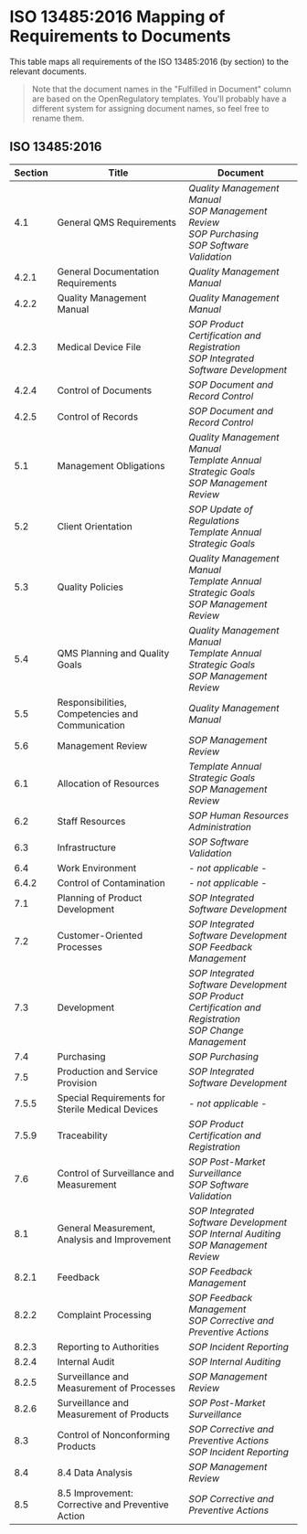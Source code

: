 # ISO 13485:2016 Mapping of Requirements to Documents

This table maps all requirements of the ISO 13485:2016 (by section) to the relevant documents.

> Note that the document names in the "Fulfilled in Document" column are based on the OpenRegulatory
> templates. You'll probably have a different system for assigning document names, so feel free to rename
> them.

## **ISO 13485:2016**

| Section | Title                                             | Document                                                                                                         |
|---------|---------------------------------------------------|------------------------------------------------------------------------------------------------------------------|
| 4.1     | General QMS Requirements                          | *Quality Management Manual*<br>*SOP Management Review*<br>*SOP Purchasing*<br>*SOP Software Validation*          |
| 4.2.1   | General Documentation Requirements                | *Quality Management Manual*                                                                                      |
| 4.2.2   | Quality Management Manual                         | *Quality Management Manual*                                                                                      |
| 4.2.3   | Medical Device File                               | *SOP Product Certification and Registration*<br>*SOP Integrated Software Development*                            |
| 4.2.4   | Control of Documents                              | *SOP Document and Record Control*                                                                                |
| 4.2.5   | Control of Records                                | *SOP Document and Record Control*                                                                                |
| 5.1     | Management Obligations                            | *Quality Management Manual*<br>*Template Annual Strategic Goals*<br>*SOP Management Review*                      |
| 5.2     | Client Orientation                                | *SOP Update of Regulations*<br>*Template Annual Strategic Goals*                                                 |
| 5.3     | Quality Policies                                  | *Quality Management Manual*<br>*Template Annual Strategic Goals*<br>*SOP Management Review*                      |
| 5.4     | QMS Planning and Quality Goals                    | *Quality Management Manual*<br>*Template Annual Strategic Goals*<br>*SOP Management Review*                      |
| 5.5     | Responsibilities, Competencies and Communication  | *Quality Management Manual*                                                                                      |
| 5.6     | Management Review                                 | *SOP Management Review*                                                                                          |
| 6.1     | Allocation of Resources                           | *Template Annual Strategic Goals*<br>*SOP Management Review*                                                     |
| 6.2     | Staff Resources                                   | *SOP Human Resources Administration*                                                                             |
| 6.3     | Infrastructure                                    | *SOP Software Validation*                                                                                        |
| 6.4     | Work Environment                                  | *\- not applicable \-*                                                                                           |
| 6.4.2   | Control of Contamination                          | *\- not applicable \-*                                                                                           |
| 7.1     | Planning of Product Development                   | *SOP Integrated Software Development*                                                                            |
| 7.2     | Customer-Oriented Processes                       | *SOP Integrated Software Development*<br>*SOP Feedback Management*                                               |
| 7.3     | Development                                       | *SOP Integrated Software Development*<br>*SOP Product Certification and Registration*<br>*SOP Change Management* |
| 7.4     | Purchasing                                        | *SOP Purchasing*                                                                                                 |
| 7.5     | Production and Service Provision                  | *SOP Integrated Software Development*                                                                            |
| 7.5.5   | Special Requirements for Sterile Medical Devices  | *\- not applicable \-*                                                                                           |
| 7.5.9   | Traceability                                      | *SOP Product Certification and Registration*                                                                     |
| 7.6     | Control of Surveillance and Measurement           | *SOP Post-Market Surveillance*<br>*SOP Software Validation*                                         |
| 8.1     | General Measurement, Analysis and Improvement     | *SOP Integrated Software Development*<br>*SOP Internal Auditing*<br>*SOP Management Review*                      |
| 8.2.1   | Feedback                                          | *SOP Feedback Management*                                                                                        |
| 8.2.2   | Complaint Processing                              | *SOP Feedback Management*<br>*SOP Corrective and Preventive Actions*                                             |
| 8.2.3   | Reporting to Authorities                          | *SOP Incident Reporting*                                                                                         |
| 8.2.4   | Internal Audit                                    | *SOP Internal Auditing*                                                                                          |
| 8.2.5   | Surveillance and Measurement of Processes         | *SOP Management Review*                                                                                          |
| 8.2.6   | Surveillance and Measurement of Products          | *SOP Post-Market Surveillance*                                                                                   |
| 8.3     | Control of Nonconforming Products                 | *SOP Corrective and Preventive Actions*<br>*SOP Incident Reporting*                                              |
| 8.4     | 8.4 Data Analysis                                 | *SOP Management Review*                                                                                          |
| 8.5     | 8.5 Improvement: Corrective and Preventive Action | *SOP Corrective and Preventive Actions*                                                                          |
